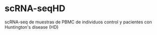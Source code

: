 # scRNA-seqHD
scRNA-seq de muestras de PBMC de individuos control y pacientes con Huntington's disease (HD)
